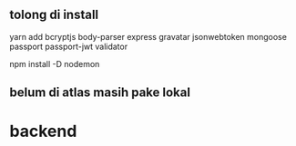 ## tolong di install
yarn add bcryptjs body-parser express gravatar jsonwebtoken mongoose passport passport-jwt validator

npm install -D nodemon

## belum di atlas masih pake lokal
# backend
